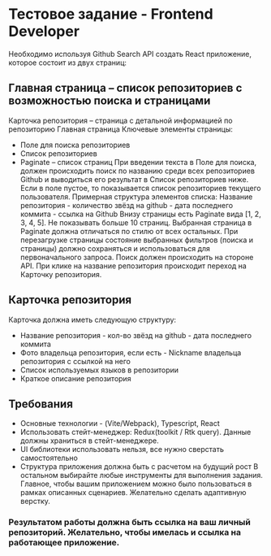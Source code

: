 # Тестовое задание - Frontend Developer
Необходимо используя Github Search API создать React приложение, которое состоит из двух страниц:
## Главная страница – список репозиториев с возможностью поиска и страницами
Карточка репозитория – страница с детальной информацией по репозиторию
Главная страница
Ключевые элементы страницы:
- Поле для поиска репозиториев
- Список репозиториев
- Paginatе – список страниц
При введении текста в Поле для поиска, должен происходить поиск по названию среди всех репозиториев Github и выводиться его результат в Список репозиториев ниже.
Если в поле пустое, то показывается список репозиториев текущего пользователя.
Примерная структура элементов списка:
Название репозитория - количество звёзд на github - дата последнего коммита - ссылка на Github
Внизу страницы есть Paginate вида [1, 2, 3, 4, 5]. Не показывать больше 10 страниц.
Выбранная страница в Paginate должна отличаться по стилю от всех остальных.
При перезагрузке страницы состояние выбранных фильтров (поиска и страницы) должно сохраняться и использоваться для первоначального запроса.
Поиск должен происходить на стороне API.
При клике на название репозитория происходит переход на Карточку репозитория.
## Карточка репозитория
Карточка должна иметь следующую структуру:
- Название репозитория - кол-во звёзд на github - дата последнего коммита
- Фото владельца репозитория, если есть - Nickname владельца репозитория с ссылкой на него
- Список используемых языков в репозитории
- Краткое описание репозитория
## Требования
- Основные технологии - (Vite/Webpack), Typescript, React
- Использовать стейт-менеджер: Redux(toolkit / Rtk query). Данные должны храниться в стейт-менеджере.
- UI библиотеки использовать нельзя, все нужно сверстать самостоятельно
- Структура приложения должна быть с расчетом на будущий рост
В остальном выбирайте любые инструменты для выполнения задания. Главное, чтобы вашим приложением можно было пользоваться в рамках описанных сценариев. Желательно сделать адаптивную верстку.
### Результатом работы должна быть ссылка на ваш личный репозиторий. Желательно, чтобы имелась и ссылка на работающее приложение.

